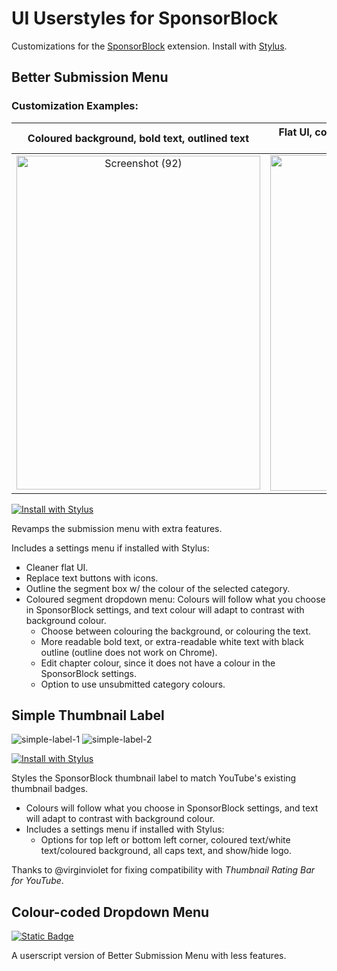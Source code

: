 # UI Userstyles for SponsorBlock
Customizations for the [SponsorBlock](https://github.com/ajayyy/SponsorBlock/) extension. Install with [Stylus](https://github.com/openstyles/stylus/).
## **Better Submission Menu**  

### **Customization Examples:** 
| Coloured background, bold text, outlined text |  Flat UI, coloured text, icons, coloured segment box |
| :-: | :-: |
|<img width="390" height="534" alt="Screenshot (92)" src="https://github.com/user-attachments/assets/e8343ad6-3d93-4d18-82ab-1b577640e8b9" />|<img width="390" height="537" alt="Screenshot (93)" src="https://github.com/user-attachments/assets/4611e0ad-fc9e-48e8-b5e1-9f4667f366af" />|

[![Install with Stylus](https://custom-icon-badges.demolab.com/badge/Install%20with_Stylus-00adad.svg?logo=stylususercss)](https://github.com/jiraph/SponsorBlock-UI/raw/refs/heads/main/sponsorblock.colorcodeddropdown.user.css)  

Revamps the submission menu with extra features.

Includes a settings menu if installed with Stylus:
  - Cleaner flat UI.
  - Replace text buttons with icons.
  - Outline the segment box w/ the colour of the selected category.
  - Coloured segment dropdown menu: Colours will follow what you choose in SponsorBlock settings, and text colour will adapt to contrast with background colour. 
    - Choose between colouring the background, or colouring the text.
    - More readable bold text, or extra-readable white text with black outline (outline does not work on Chrome).
    - Edit chapter colour, since it does not have a colour in the SponsorBlock settings.
    - Option to use unsubmitted category colours.

## **Simple Thumbnail Label**

![simple-label-1](https://user-images.githubusercontent.com/19298861/240079610-85643aa4-a7f7-4132-b16d-79f005dfd25c.jpg)
![simple-label-2](https://user-images.githubusercontent.com/19298861/240079614-019c0ab6-542d-4fef-87fd-7974ec8dffc2.jpg)

[![Install with Stylus](https://custom-icon-badges.demolab.com/badge/Install%20with_Stylus-00adad.svg?logo=stylususercss)](https://github.com/jiraph/SponsorBlock-UI/raw/refs/heads/main/sponsorblock.simplethumbnaillabels.user.css)
 
Styles the SponsorBlock thumbnail label to match YouTube's existing thumbnail badges. 
- Colours will follow what you choose in SponsorBlock settings, and text will adapt to contrast with background colour. 
- Includes a settings menu if installed with Stylus: 
  - Options for top left or bottom left corner, coloured text/white text/coloured background, all caps text, and show/hide logo.

Thanks to @virginviolet for fixing compatibility with *Thumbnail Rating Bar for YouTube*.

## **Colour-coded Dropdown Menu**
[![Static Badge](https://img.shields.io/badge/Install_Userscript-444?logo=tampermonkey)](https://github.com/jiraph/SponsorBlock-UI/raw/refs/heads/main/sponsorblock.colorcodeddropdown.user.js)

A userscript version of Better Submission Menu with less features.


